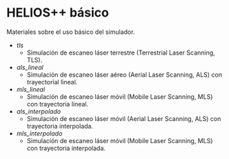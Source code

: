 # HELIOS++ básico

Materiales sobre el uso básico del simulador.



* *tls*
  * Simulación de escaneo láser terrestre (Terrestrial Laser Scanning, TLS).
* *als_lineal*
  * Simulación de escaneo láser aéreo (Aerial Laser Scanning, ALS) con trayectorial lineal.
* *mls_lineal*
  * Simulación de escaneo láser móvil (Mobile Laser Scanning, MLS) con trayectoria lineal.
* *als_interpolado*
  * Simulación de escaneo láser móvil (Aerial Laser Scanning, ALS) con trayectoria interpolada.
* *mls_interpolado*
  * Simulación de escaneo láser móvil (Mobile Laser Scanning, MLS) con trayectoria interpolada.





